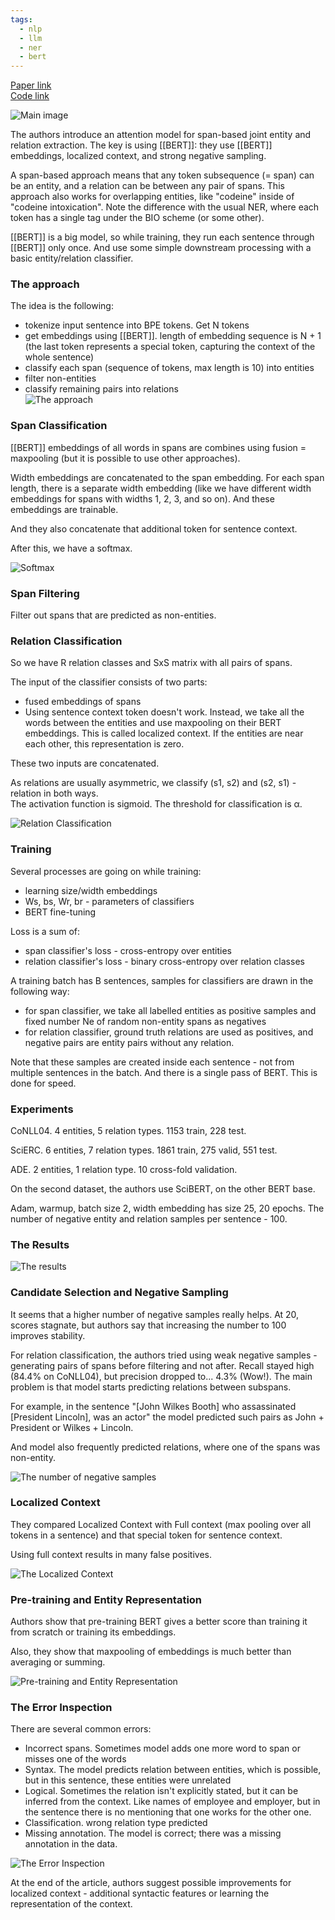 ```yaml
---
tags:
  - nlp
  - llm
  - ner
  - bert
---
```

[Paper link](https://arxiv.org/abs/1909.07755)  
[Code link](https://github.com/markus-eberts/spert)
  
![Main image](https://andlukyane.com/images/paper_reviews/spert/image.png)  
  
The authors introduce an attention model for span-based joint entity and relation extraction. The key is using [[BERT]]: they use [[BERT]] embeddings, localized context, and strong negative sampling.  

A span-based approach means that any token subsequence (= span) can be an entity, and a relation can be between any pair of spans. This approach also works for overlapping entities, like "codeine" inside of "codeine intoxication". Note the difference with the usual NER, where each token has a single tag under the BIO scheme (or some other).  
  
[[BERT]] is a big model, so while training, they run each sentence through [[BERT]] only once. And use some simple downstream processing with a basic entity/relation classifier.  
### The approach  
  
The idea is the following:  
* tokenize input sentence into BPE tokens. Get N tokens  
* get embeddings using [[BERT]]. length of embedding sequence is N + 1 (the last token represents a special token, capturing the context of the whole sentence)  
* classify each span (sequence of tokens, max length is 10) into entities  
* filter non-entities  
* classify remaining pairs into relations  
![The approach](https://andlukyane.com/images/paper_reviews/spert/image_1.png)  
  
### Span Classification  
  
[[BERT]] embeddings of all words in spans are combines using fusion = maxpooling (but it is possible to use other approaches).  
  
Width embeddings are concatenated to the span embedding. For each span length, there is a separate width embedding (like we have different width embeddings for spans with widths 1, 2, 3, and so on). And these embeddings are trainable.  
  
And they also concatenate that additional token for sentence context.  
  
After this, we have a softmax.  
  
![Softmax](https://andlukyane.com/images/paper_reviews/spert/image_2.png)  
  
### Span Filtering  
  
Filter out spans that are predicted as non-entities.  
  
### Relation Classification  
  
So we have R relation classes and SxS matrix with all pairs of spans.  
  
The input of the classifier consists of two parts:  
* fused embeddings of spans  
* Using sentence context token doesn't work. Instead, we take all the words between the entities and use maxpooling on their BERT embeddings. This is called localized context. If the entities are near each other, this representation is zero.  
  
These two inputs are concatenated.  
  
As relations are usually asymmetric, we classify (s1, s2) and (s2, s1) - relation in both ways.  
The activation function is sigmoid. The threshold for classification is α.  
  
![Relation Classification](https://andlukyane.com/images/paper_reviews/spert/image_3.png)  
  
### Training  
  
Several processes are going on while training:  
* learning size/width embeddings  
* Ws, bs, Wr, br - parameters of classifiers  
* BERT fine-tuning  
  
Loss is a sum of:  
  
* span classifier's loss - cross-entropy over entities  
* relation classifier's loss - binary cross-entropy over relation classes  
  
A training batch has B sentences, samples for classifiers are drawn in the following way:  
  
* for span classifier, we take all labelled entities as positive samples and fixed number Ne of random non-entity spans as negatives  
* for relation classifier, ground truth relations are used as positives, and negative pairs are entity pairs without any relation.  
  
Note that these samples are created inside each sentence - not from multiple sentences in the batch. And there is a single pass of BERT. This is done for speed.  
### Experiments  
  
CoNLL04. 4 entities, 5 relation types. 1153 train, 228 test.  
  
SciERC. 6 entities, 7 relation types. 1861 train, 275 valid, 551 test.  
  
ADE. 2 entities, 1 relation type. 10 cross-fold validation.  
  
On the second dataset, the authors use SciBERT, on the other BERT base.  
  
Adam, warmup, batch size 2, width embedding has size 25, 20 epochs. The number of negative entity and relation samples per sentence - 100.  
  
### The Results  
  
![The results](https://andlukyane.com/images/paper_reviews/spert/image_4.png)  
  
### Candidate Selection and Negative Sampling  
  
It seems that a higher number of negative samples really helps. At 20, scores stagnate, but authors say that increasing the number to 100 improves stability.  
  
For relation classification, the authors tried using weak negative samples - generating pairs of spans before filtering and not after. Recall stayed high (84.4% on CoNLL04), but precision dropped to... 4.3% (Wow!). The main problem is that model starts predicting relations between subspans.  
  
For example, in the sentence "[John Wilkes Booth] who assassinated [President Lincoln], was an actor" the model predicted such pairs as John + President or Wilkes + Lincoln.  
  
And model also frequently predicted relations, where one of the spans was non-entity.  
  
![The number of negative samples](https://andlukyane.com/images/paper_reviews/spert/image_5.png)  
  
### Localized Context  
  
They compared Localized Context with Full context (max pooling over all tokens in a sentence) and that special token for sentence context.  
  
Using full context results in many false positives.  
  
![The Localized Context](https://andlukyane.com/images/paper_reviews/spert/image_6.png)  
  
### Pre-training and Entity Representation  
  
Authors show that pre-training BERT gives a better score than training it from scratch or training its embeddings.  
  
Also, they show that maxpooling of embeddings is much better than averaging or summing.  
  
![Pre-training and Entity Representation](https://andlukyane.com/images/paper_reviews/spert/image_7.png)  
  
### The Error Inspection  
  
There are several common errors:  
* Incorrect spans. Sometimes model adds one more word to span or misses one of the words  
* Syntax. The model predicts relation between entities, which is possible, but in this sentence, these entities were unrelated  
* Logical. Sometimes the relation isn't explicitly stated, but it can be inferred from the context. Like names of employee and employer, but in the sentence there is no mentioning that one works for the other one.  
* Classification. wrong relation type predicted  
* Missing annotation. The model is correct; there was a missing annotation in the data.  
  
![The Error Inspection](https://andlukyane.com/images/paper_reviews/spert/image_8.png)  
  
At the end of the article, authors suggest possible improvements for localized context - additional syntactic features or learning the representation of the context.